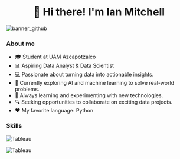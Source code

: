 <h1 align="center">👋 Hi there! I'm Ian Mitchell</h1>

![banner_github](https://github.com/user-attachments/assets/c0200695-e87f-4385-b28f-f5c874df3094)

### About me
- 🎓 Student at UAM Azcapotzalco
- 📊 Aspiring Data Analyst & Data Scientist
- 💻 Passionate about turning data into actionable insights.
- 🚀 Currently exploring AI and machine learning to solve real-world problems.
- 🌱 Always learning and experimenting with new technologies.
- 🔍 Seeking opportunities to collaborate on exciting data projects.
- ❤️ My favorite language: Python
### Skills
![Tableau](https://img.shields.io/badge/TensorFlow-FF6F00?style=for-the-badge&logo=tensorflow&logoColor=black)

![Tableau](https://img.shields.io/badge/Tableau-E97627?style=for-the-badge&logo=Tableau&logoColor=white)
